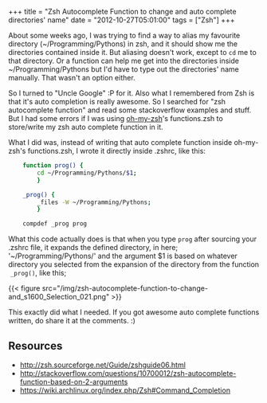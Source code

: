 +++
title = "Zsh Autocomplete Function to change and auto complete directories' name"
date = "2012-10-27T05:01:00"
tags = ["Zsh"]
+++

About some weeks ago, I was trying to find a way to alias my favourite directory (~/Programming/Pythons) in zsh, and it should show me the directories contained inside it. But aliasing doesn't work, except to ```cd``` me to that directory. Or a function can help me get into the directories inside ~/Programming/Pythons but I'd have to type out the directories' name manually. That wasn't an option either. 

So I turned to "Uncle Google" :P for it. Also what I remembered from Zsh is that it's auto completion is really awesome. So I searched for "zsh autocomplete function" and read some stackoverflow examples and stuff. But I had some errors if I was using [oh-my-zsh](https://github.com/robbyrussell/oh-my-zsh)'s functions.zsh to store/write my zsh auto complete function in it.

What I did was, instead of writing that auto complete function inside oh-my-zsh's functions.zsh, I wrote it directly inside .zshrc, like this:

```sh
    function prog() { 
        cd ~/Programming/Pythons/$1;
        }

    _prog() {
        _files -W ~/Programming/Pythons;
        }

    compdef _prog prog
```
What this code actually does is that when you type ```prog``` after sourcing your .zshrc file, it expands the defined directory, in here; '~/Programming/Pythons/' and the argument $1 is based on whatever directory you selected from the expansion of the directory from the function  ``_prog()``, like this;

{{< figure src="/img/zsh-autocomplete-function-to-change-and_s1600_Selection_021.png" >}}

This exactly did what I needed. If you got awesome auto complete
functions written, do share it at the comments. :)

## Resources

* http://zsh.sourceforge.net/Guide/zshguide06.html
* http://stackoverflow.com/questions/10700012/zsh-autocomplete-function-based-on-2-arguments
* https://wiki.archlinux.org/index.php/Zsh#Command_Completion

